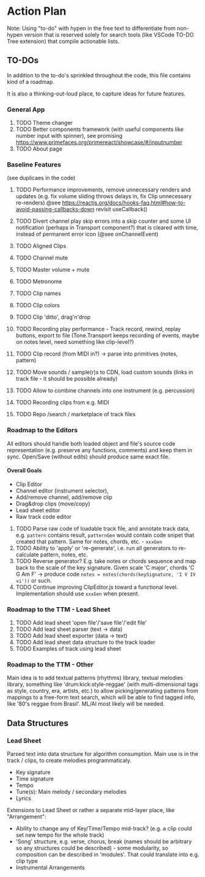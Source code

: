 # Action Plan

Note: Using "to-do" with hypen in the free text to differentiate from non-hypen version that is reserved solely for search tools (like VSCode TO-DO Tree extension) that compile actionable lists.

## TO-DOs

In addition to the to-do's sprinkled throughout the code, this file contains kind of a roadmap.

It is also a thinking-out-loud place, to capture ideas for future features.

### General App

1. TODO Theme changer
1. TODO Better components framework (with useful components like number input with spinner), see promising <https://www.primefaces.org/primereact/showcase/#/inputnumber>
1. TODO About page

### Baseline Features

(see duplicaes in the code)

1. TODO Performance improvements, remove unnecessary renders and updates (e.g. fix volume sliding throws delays in, fix Clip unnecessary re-renders)
 @see <https://reactjs.org/docs/hooks-faq.html#how-to-avoid-passing-callbacks-down> revisit useCallback()

1. TODO Divert channel play skip errors into a skip counter and some UI notification (perhaps in Transport component?) that is cleared with time, instead of permanent error icon (@see onChannelEvent)
1. TODO Aligned Clips
1. TODO Channel mute
1. TODO Master volume + mute
1. TODO Metronome
1. TODO Clip names
1. TODO Clip colors
1. TODO Clip 'ditto', drag'n'drop
1. TODO Recording play performance - Track record, rewind, replay buttons, export to file (Tone.Transport keeps recording of events, maybe on notes level, need something like clip-level?)
1. TODO Clip record (from MIDI in?) -> parse into primitives (notes, pattern)
1. TODO Move sounds / sample(r)s to CDN, load custom sounds (links in track file - it should be possible already)
1. TODO Allow to combine channels into one instrument (e.g. percussion)
1. TODO Recording clips from e.g. MIDI
1. TODO Repo /search / marketplace of track files

### Roadmap to the Editors

All editors should handle both loaded object and file's source code representation (e.g. preserve any functions, comments) and keep them in sync. Open/Save (without edits) should produce same exact file.

#### Overall Goals

* Clip Editor
* Channel editor (instrument selector),
* Add/remove channel, add/remove clip
* Drag&drop clips (move/copy)
* Lead sheet editor
* Raw track code editor

1. TODO Parse raw code of loadable track file, and annotate track data, e.g. `pattern` contains result, `patternGen` would contain code snipet that created that pattern. Same for notes, chords, etc. - `xxxGen`
1. TODO Ability to 'apply' or 're-generate', i.e. run all generators to re-calculate pattern, notes, etc.
1. TODO Reverse generator? E.g. take notes or chords sequence and map back to the scale of the key signature. Given scale 'C major', chords 'C G Am F' -> produce code `notes = notes(chords(keySignature, 'I V IV vi'))` or such.
1. TODO Continue improving ClipEditor.js toward a functional level. Implementation should use `xxxGen` when present.

### Roadmap to the TTM - Lead Sheet

1. TODO Add lead sheet 'open file'/'save file'/'edit file'
1. TODO Add lead sheet parser (text -> data)
1. TODO Add lead sheet exporter (data -> text)
1. TODO Add lead sheet data structure to the track loader
1. TODO Examples of track using lead sheet

### Roadmap to the TTM - Other

Main idea is to add textual patterns (rhythms) library, textual melodies library, something like 'drum:kick:style-reggae' (with multi-dimensional tags as style, country, era, artists, etc.) to allow picking/generating patterns from mappings to a free-form text search, which will be able to find tagged info, like '80's reggae from Brasil'. ML/AI most likely will be needed.

## Data Structures

### Lead Sheet

Parsed text into data structure for algorithm consumption. Main use is in the track / clips, to create melodies programmaticaly.

* Key signature
* Time signature
* Tempo
* Tune(s): Main melody / secondary melodies
* Lyrics

Extensions to Lead Sheet or rather a separate mid-layer place, like "Arrangement":

* Ability to change any of Key/Time/Tempo mid-track? (e.g. a clip could set new tempo for the whole track)
* 'Song' structure, e.g. verse, chorus, break (names should be arbitrary so any structures could be described) - some modularity, so composition can be described in 'modules'. That could translate into e.g. clip type
* Instrumental Arrangements
